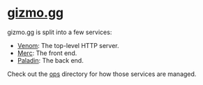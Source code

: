 # [gizmo.gg][]

gizmo.gg is split into a few services:

- [Venom](./venom): The top-level HTTP server.
- [Merc](./merc): The front end.
- [Paladin](./paladin): The back end.

Check out the [ops](./ops) directory for how those services are managed.

[gizmo.gg]: http://gizmo.gg
